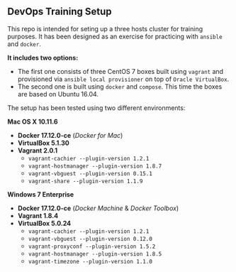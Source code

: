 ## DevOps Training Setup

This repo is intended for seting up a three hosts cluster for training purposes.
It has been designed as an exercise for practicing with ``ansible`` and ``docker``.

**It includes two options:**

* The first one consists of three CentOS 7 boxes built using ``vagrant`` and 
provisioned via ``ansible local provisioner`` on top of ``Oracle VirtualBox``.
* The second one is built using ``docker`` and ``compose``. This time the boxes are 
based on Ubuntu 16.04.

The setup has been tested using two different environments:

**Mac OS X 10.11.6**

* **Docker 17.12.0-ce** (_Docker for Mac_)
* **VirtualBox 5.1.30**
* **Vagrant 2.0.1**
    - ``vagrant-cachier --plugin-version 1.2.1``
    - ``vagrant-hostmanager --plugin-version 1.8.7``
    - ``vagrant-vbguest --plugin-version 0.15.1``
    - ``vagrant-share --plugin-version 1.1.9``

**Windows 7 Enterprise**

* **Docker 17.12.0-ce** (_Docker Machine_ & _Docker Toolbox_)
* **Vagrant 1.8.4**
* **VirtualBox 5.0.24**
    - ``vagrant-cachier --plugin-version 1.2.1``
    - ``vagrant-vbguest --plugin-version 0.12.0``
    - ``vagrant-proxyconf --plugin-version 1.5.2``
    - ``vagrant-hostmanager --plugin-version 1.8.5``
    - ``vagrant-timezone --plugin-version 1.1.0``
